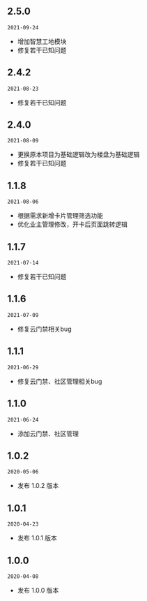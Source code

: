 ## 2.5.0

 `2021-09-24`

 - 增加智慧工地模块
 - 修复若干已知问题

## 2.4.2

`2021-08-23`

- 修复若干已知问题


## 2.4.0

`2021-08-09`

- 更换原本项目为基础逻辑改为楼盘为基础逻辑
- 修复若干已知问题


## 1.1.8

`2021-08-06`

- 根据需求新增卡片管理筛选功能
- 优化业主管理修改，开卡后页面跳转逻辑


## 1.1.7

`2021-07-14`

- 修复若干已知问题


## 1.1.6

`2021-07-09`

- 修复云门禁相关bug


## 1.1.1

`2021-06-29`

- 修复云门禁、社区管理相关bug

## 1.1.0

`2021-06-24`

- 添加云门禁、社区管理

## 1.0.2

`2020-05-06`

- 发布 1.0.2 版本

## 1.0.1

`2020-04-23`

- 发布 1.0.1 版本

## 1.0.0

`2020-04-08`

- 发布 1.0.0 版本